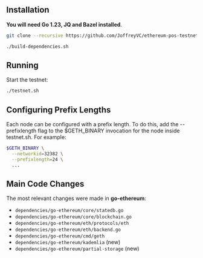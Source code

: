 ## Installation
 **You will need Go 1.23, JQ and Bazel installed**. 
 
```bash
git clone --recursive https://github.com/JoffreyVC/ethereum-pos-testnet.git
```

```bash
./build-dependencies.sh
```

## Running
Start the testnet:

```bash
./testnet.sh
```

## Configuring Prefix Lengths
Each node can be configured with a prefix length. To do this, add the --prefixlength flag to the $GETH_BINARY invocation for the node inside testnet.sh. For example:

```bash
$GETH_BINARY \
  --networkid=32382 \
  --prefixlength=24 \
  ...
```

## Main Code Changes

The most relevant changes were made in **go-ethereum**:

- `dependencies/go-ethereum/core/statedb.go`
- `dependencies/go-ethereum/core/blockchain.go`  
- `dependencies/go-ethereum/eth/protocols/eth`
- `dependencies/go-ethereum/eth/backend.go`
- `dependencies/go-ethereum/cmd/geth` 
- `dependencies/go-ethereum/kademlia` (new)  
- `dependencies/go-ethereum/partial-storage` (new)  



